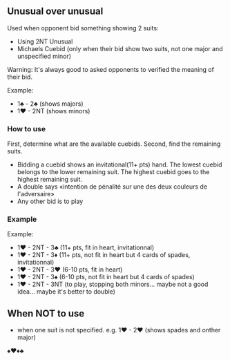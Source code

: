 ## Unusual over unusual

Used when opponent bid something showing 2 suits:
 - Using 2NT Unusual
 - Michaels Cuebid (only when their bid show two suits, not one major and unspecified minor)

Warning: It's always good to asked opponents to verified the meaning of their bid.

Example:
 - 1♣ - 2♣ (shows majors)
 - 1♥ - 2NT (shows minors)
 
### How to use

First, determine what are the available cuebids.
Second, find the remaining suits.

 - Bidding a cuebid shows an invitational(11+ pts) hand. The lowest cuebid belongs to the lower remaining suit. The highest cuebid goes to the highest remaining suit.
 - A double says «intention de pénalité sur une des deux couleurs de l'adversaire»
 - Any other bid is to play

### Example

Example: 
- 1♥ - 2NT - 3♣ (11+ pts, fit in heart, invitationnal)
- 1♥ - 2NT - 3♦ (11+ pts, not fit in heart but 4 cards of spades, invitationnal)
- 1♥ - 2NT - 3♥ (6-10 pts, fit in heart)
- 1♥ - 2NT - 3♠ (6-10 pts, not fit in heart but 4 cards of spades)
- 1♥ - 2NT - 3NT (to play, stopping both minors... maybe not a good idea... maybe it's better to double)

## When NOT to use
- when one suit is not specified. e.g. 1♥ - 2♥ (shows spades and onther major)


 ♠♥♦♣
